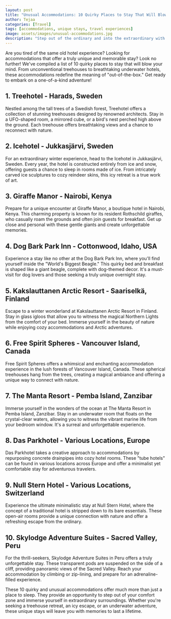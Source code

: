 ```yaml
---
layout: post
title: "Unusual Accommodations: 10 Quirky Places to Stay That Will Blow Your Mind"
author: Tejaa
categories: [Travel]
tags: [accommodations, unique stays, travel experiences]
image: assets/images/unusual-accommodations.jpg
description: "Step out of the ordinary and into the extraordinary with these 10 quirky and unique accommodations. From treehouses to underwater hotels, these places to stay will leave you with unforgettable memories."
---
```


Are you tired of the same old hotel experience? Looking for accommodations that offer a truly unique and memorable stay? Look no further! We've compiled a list of 10 quirky places to stay that will blow your mind. From unconventional treehouses to breathtaking underwater hotels, these accommodations redefine the meaning of "out-of-the-box." Get ready to embark on a one-of-a-kind adventure!

## 1. Treehotel - Harads, Sweden

Nestled among the tall trees of a Swedish forest, Treehotel offers a collection of stunning treehouses designed by renowned architects. Stay in a UFO-shaped room, a mirrored cube, or a bird's nest perched high above the ground. Each treehouse offers breathtaking views and a chance to reconnect with nature.

## 2. Icehotel - Jukkasjärvi, Sweden

For an extraordinary winter experience, head to the Icehotel in Jukkasjärvi, Sweden. Every year, the hotel is constructed entirely from ice and snow, offering guests a chance to sleep in rooms made of ice. From intricately carved ice sculptures to cozy reindeer skins, this icy retreat is a true work of art.

## 3. Giraffe Manor - Nairobi, Kenya

Prepare for a unique encounter at Giraffe Manor, a boutique hotel in Nairobi, Kenya. This charming property is known for its resident Rothschild giraffes, who casually roam the grounds and often join guests for breakfast. Get up close and personal with these gentle giants and create unforgettable memories.

## 4. Dog Bark Park Inn - Cottonwood, Idaho, USA

Experience a stay like no other at the Dog Bark Park Inn, where you'll find yourself inside the "World's Biggest Beagle." This quirky bed and breakfast is shaped like a giant beagle, complete with dog-themed decor. It's a must-visit for dog lovers and those seeking a truly unique overnight stay.

## 5. Kakslauttanen Arctic Resort - Saariselkä, Finland

Escape to a winter wonderland at Kakslauttanen Arctic Resort in Finland. Stay in glass igloos that allow you to witness the magical Northern Lights from the comfort of your bed. Immerse yourself in the beauty of nature while enjoying cozy accommodations and Arctic adventures.

## 6. Free Spirit Spheres - Vancouver Island, Canada

Free Spirit Spheres offers a whimsical and enchanting accommodation experience in the lush forests of Vancouver Island, Canada. These spherical treehouses hang from the trees, creating a magical ambiance and offering a unique way to connect with nature.

## 7. The Manta Resort - Pemba Island, Zanzibar

Immerse yourself in the wonders of the ocean at The Manta Resort in Pemba Island, Zanzibar. Stay in an underwater room that floats on the crystal-clear waters, allowing you to witness the vibrant marine life from your bedroom window. It's a surreal and unforgettable experience.

## 8. Das Parkhotel - Various Locations, Europe

Das Parkhotel takes a creative approach to accommodations by repurposing concrete drainpipes into cozy hotel rooms. These "tube hotels" can be found in various locations across Europe and offer a minimalist yet comfortable stay for adventurous travelers.

## 9. Null Stern Hotel - Various Locations, Switzerland

Experience the ultimate minimalistic stay at Null Stern Hotel, where the concept of a traditional hotel is stripped down to its bare essentials. These open-air rooms provide a unique connection with nature and offer a refreshing escape from the ordinary.

## 10. Skylodge Adventure Suites - Sacred Valley, Peru

For the thrill-seekers, Skylodge Adventure Suites in Peru offers a truly unforgettable stay. These transparent pods are suspended on the side of a cliff, providing panoramic views of the Sacred Valley. Reach your accommodation by climbing or zip-lining, and prepare for an adrenaline-filled experience.

These 10 quirky and unusual accommodations offer much more than just a place to sleep. They provide an opportunity to step out of your comfort zone and immerse yourself in extraordinary surroundings. Whether you're seeking a treehouse retreat, an icy escape, or an underwater adventure, these unique stays will leave you with memories to last a lifetime.

